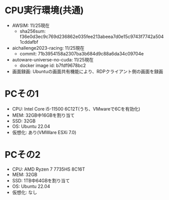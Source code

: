 # CPU実行環境(共通)
- AWSIM: 11/25現在
  - sha256sum: f36e0d3ec9c769d236862e035fee213abeea7d0e15c9743f7742a5041cddafbf
- aichallenge2023-racing: 11/25現在
  - commit: 71b3954158a2307ba3b684d9c88a6da34c09704e
- autoware-universe-no-cuda: 11/25現在
  - docker image id: b7fdf9678bc2
- 画面録画: Ubuntuの画面共有機能により、RDPクライアント側の画面を録画


# PCその1
- CPU: Intel Core i5-11500 6C12T(うち、VMwareで6Cを有効化)
- MEM: 32GB中16GBを割り当て
- SSD: 32GB
- OS: Ubuntu 22.04
- 仮想化: あり(VMWare ESXi 7.0)

# PCその2
- CPU: AMD Ryzen 7 7735HS 8C16T
- MEM: 32GB
- SSD: 1TB中64GBを割り当て
- OS: Ubuntu 22.04
- 仮想化: なし